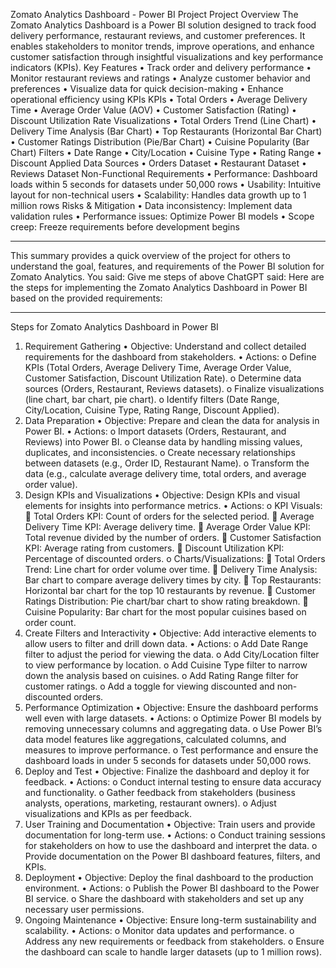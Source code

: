 Zomato Analytics Dashboard - Power BI Project
Project Overview
The Zomato Analytics Dashboard is a Power BI solution designed to track food delivery performance, restaurant reviews, and customer preferences. It enables stakeholders to monitor trends, improve operations, and enhance customer satisfaction through insightful visualizations and key performance indicators (KPIs).
Key Features
•	Track order and delivery performance
•	Monitor restaurant reviews and ratings
•	Analyze customer behavior and preferences
•	Visualize data for quick decision-making
•	Enhance operational efficiency using KPIs
KPIs
•	Total Orders
•	Average Delivery Time
•	Average Order Value (AOV)
•	Customer Satisfaction (Rating)
•	Discount Utilization Rate
Visualizations
•	Total Orders Trend (Line Chart)
•	Delivery Time Analysis (Bar Chart)
•	Top Restaurants (Horizontal Bar Chart)
•	Customer Ratings Distribution (Pie/Bar Chart)
•	Cuisine Popularity (Bar Chart)
Filters
•	Date Range
•	City/Location
•	Cuisine Type
•	Rating Range
•	Discount Applied
Data Sources
•	Orders Dataset
•	Restaurant Dataset
•	Reviews Dataset
Non-Functional Requirements
•	Performance: Dashboard loads within 5 seconds for datasets under 50,000 rows
•	Usability: Intuitive layout for non-technical users
•	Scalability: Handles data growth up to 1 million rows
Risks & Mitigation
•	Data inconsistency: Implement data validation rules
•	Performance issues: Optimize Power BI models
•	Scope creep: Freeze requirements before development begins
________________________________________
This summary provides a quick overview of the project for others to understand the goal, features, and requirements of the Power BI solution for Zomato Analytics.
You said:
Give me steps of above
ChatGPT said:
Here are the steps for implementing the Zomato Analytics Dashboard in Power BI based on the provided requirements:
________________________________________
Steps for Zomato Analytics Dashboard in Power BI
1. Requirement Gathering
•	Objective: Understand and collect detailed requirements for the dashboard from stakeholders.
•	Actions: 
o	Define KPIs (Total Orders, Average Delivery Time, Average Order Value, Customer Satisfaction, Discount Utilization Rate).
o	Determine data sources (Orders, Restaurant, Reviews datasets).
o	Finalize visualizations (line chart, bar chart, pie chart).
o	Identify filters (Date Range, City/Location, Cuisine Type, Rating Range, Discount Applied).
2. Data Preparation
•	Objective: Prepare and clean the data for analysis in Power BI.
•	Actions: 
o	Import datasets (Orders, Restaurant, and Reviews) into Power BI.
o	Cleanse data by handling missing values, duplicates, and inconsistencies.
o	Create necessary relationships between datasets (e.g., Order ID, Restaurant Name).
o	Transform the data (e.g., calculate average delivery time, total orders, and average order value).
3. Design KPIs and Visualizations
•	Objective: Design KPIs and visual elements for insights into performance metrics.
•	Actions: 
o	KPI Visuals: 
	Total Orders KPI: Count of orders for the selected period.
	Average Delivery Time KPI: Average delivery time.
	Average Order Value KPI: Total revenue divided by the number of orders.
	Customer Satisfaction KPI: Average rating from customers.
	Discount Utilization KPI: Percentage of discounted orders.
o	Charts/Visualizations: 
	Total Orders Trend: Line chart for order volume over time.
	Delivery Time Analysis: Bar chart to compare average delivery times by city.
	Top Restaurants: Horizontal bar chart for the top 10 restaurants by revenue.
	Customer Ratings Distribution: Pie chart/bar chart to show rating breakdown.
	Cuisine Popularity: Bar chart for the most popular cuisines based on order count.
4. Create Filters and Interactivity
•	Objective: Add interactive elements to allow users to filter and drill down data.
•	Actions: 
o	Add Date Range filter to adjust the period for viewing the data.
o	Add City/Location filter to view performance by location.
o	Add Cuisine Type filter to narrow down the analysis based on cuisines.
o	Add Rating Range filter for customer ratings.
o	Add a toggle for viewing discounted and non-discounted orders.
5. Performance Optimization
•	Objective: Ensure the dashboard performs well even with large datasets.
•	Actions: 
o	Optimize Power BI models by removing unnecessary columns and aggregating data.
o	Use Power BI’s data model features like aggregations, calculated columns, and measures to improve performance.
o	Test performance and ensure the dashboard loads in under 5 seconds for datasets under 50,000 rows.
6. Deploy and Test
•	Objective: Finalize the dashboard and deploy it for feedback.
•	Actions: 
o	Conduct internal testing to ensure data accuracy and functionality.
o	Gather feedback from stakeholders (business analysts, operations, marketing, restaurant owners).
o	Adjust visualizations and KPIs as per feedback.
7. User Training and Documentation
•	Objective: Train users and provide documentation for long-term use.
•	Actions: 
o	Conduct training sessions for stakeholders on how to use the dashboard and interpret the data.
o	Provide documentation on the Power BI dashboard features, filters, and KPIs.
8. Deployment
•	Objective: Deploy the final dashboard to the production environment.
•	Actions: 
o	Publish the Power BI dashboard to the Power BI service.
o	Share the dashboard with stakeholders and set up any necessary user permissions.
9. Ongoing Maintenance
•	Objective: Ensure long-term sustainability and scalability.
•	Actions: 
o	Monitor data updates and performance.
o	Address any new requirements or feedback from stakeholders.
o	Ensure the dashboard can scale to handle larger datasets (up to 1 million rows).

